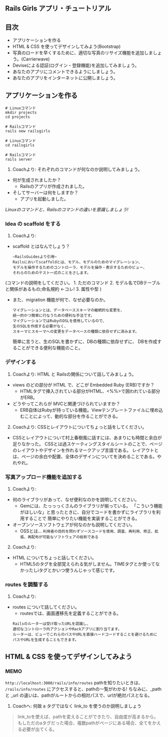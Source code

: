 ## Rails Girls アプリ・チュートリアル


## 目次
* アプリケーションを作る
* HTML & CSS を使ってデザインしてみよう(Bootstrap)
* 写真のロードを早くするために、適切な写真のリサイズ機能を追加しましょう。(Carrierwave)
* Deviseによる認証(ログイン・登録機能)を追加してみましょう。
* あなたのアプリにコメントできるようにしましょう。
* あなたのアプリをインターネットに公開しましょう。


## アプリケーションを作る
```
# Linuxコマンド
mkdir projects
cd projects

# Railsコマンド
rails new railsgirls

# Linuxコマンド
cd railsgirls

# Railsコマンド
rails server
```

1. Coachより: それぞれのコマンドが何なのか説明してみましょう。
* 何が生成されましたか？
    * Railsのアプリが作成されました。
* そしてサーバーは何をしますか？
    * アプリを起動しました。

*Linuxのコマンドと、Railsのコマンドの違いを意識しましょう!*


### Idea の scaffold をする
1. Coachより: 
* scaffold とはなんでしょう？ 
    ```
    ~RailsGuidesより引用~
    Railsにおいてscaffoldとは、モデル、モデルのためのマイグレーション、
    モデルを操作するためのコントローラ、モデルを操作・表示するためのビュー、
    それらのためのテスト一式のことをさします。
    ```
(コマンドの説明をしてください。
    1. ただのコマンド
    2. モデル名でDBテーブルと関係があるもの;命名規約 ←コレ!
    3. 属性や型
)
* また、migration 機能が何で、なぜ必要なのか。
    ```
    マイグレーションとは、データベーススキーマの継続的な変更を、
    統一的かつ簡単に行なうための便利な手法です。
    マイグレーションではRubyのDSLを使用しているので、
    生のSQLを作成する必要がなく、
    スキーマとスキーマへの変更をデータベースの種類に依存せずに済みます。
    ```
    簡単に言うと、生のSQLを書かずに、DBの種類に依存せずに、
    DBを作成することができる便利な機能のこと。


### デザインする
1. Coachより: HTML と Railsの関係について話してみましょう。
* views のどの部分が HTML で、どこが Embedded Ruby (ERB)ですか？
    * HTMLタグで挿入されている部分がHTML、<%%>で囲われている部分がERB。
* どうやってこれらが MVCと関連づけられていますか？
    * ERB自体はRubyが持っている機能。Viewテンプレートファイルに埋め込むことによって、動的な部分を作ることができる。

2. Coachより: CSSとレイアウトについてちょっと話をしてください。
* CSSとレイアウトについて村上春樹風に話すには、あまりにも時間と余白が足りなかった。
CSSとは過スケーティングスタイルシートのことで、ページのレイアウトやデザインを作れるマークアップ言語である。
レイアウトとは、ページの余白や配置、全体のデザインについてを決めることである。やれやれ。


### 写真アップロード機能を追加する
1. Coachより: 
* 何のライブラリがあって、なぜ便利なのかを説明してください。
    * Gemには、たっっっくさんのライブラリが揃っている。
    「こういう機能がほしいな」と思ったときに、自分でコードを書かずにライブラリを利用することで
    簡単にやりたい機能を実装することができる。
* オープンソースソフトウェアが何なのかも説明してください。
    * OSSとは…
    `利用者の目的を問わずソースコードを使用、調査、再利用、修正、拡張、再配布が可能なソフトウェアの総称である`

2. Coachより: 
* HTML についてちょっと話してください。
    * HTML5のタグを全部覚えられる気がしません。TIMEタグとか使ってなかったしiタグとかいつ使うんじゃって感じです。


### routes を調整する
1. Coachより: 
* routes について話してください。
    * routesでは、画面遷移先を定義することができる。
    ```
    Railsのルーターは受け取ったURLを認識し、
    適切なコントローラ内アクションやRackアプリに割り当てます。
    ルーターは、ビューでこれらのパスやURLを直接ハードコードすることを避けるために
    パスやURLを生成することもできます。
    ```


## HTML & CSS を使ってデザインしてみよう
### MEMO
`http://localhost:3000/rails/info/routes`
pathを知りたいときは、 `/rails/info/routes` にアクセスすると、pathの一覧がわかる!
ちなみに、_path と _url の違いは、pathがルートからの相対パスで、urlが絶対パスとなる。

1. Coachへ: 何故 a タグではなく link_to を使うのか説明しましょう
> link_toを使えば、pathを変えることができたり、自由度が高まるから。
> もしただのaタグだった場合、複数pathがページにある場合、全てをかえる必要が出てくる。
